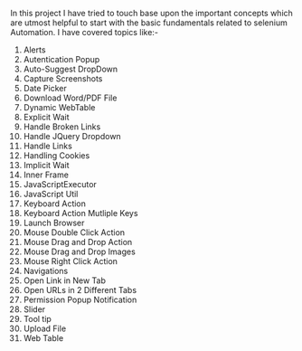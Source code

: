 In this project I have tried to touch base upon the important concepts which are utmost helpful to start with the basic fundamentals related to selenium Automation. I have covered topics like:-

1. Alerts
2. Autentication Popup
3. Auto-Suggest DropDown
4. Capture Screenshots
5. Date Picker
6. Download Word/PDF File
7. Dynamic WebTable
8. Explicit Wait
9. Handle Broken Links
10. Handle JQuery Dropdown
11. Handle Links
12. Handling Cookies
13. Implicit Wait
14. Inner Frame
15. JavaScriptExecutor
16. JavaScript Util
17. Keyboard Action
18. Keyboard Action Mutliple Keys
19. Launch Browser
20. Mouse Double Click Action
21. Mouse Drag and Drop Action
22. Mouse Drag and Drop Images
23. Mouse Right Click Action
24. Navigations
25. Open Link in New Tab
26. Open URLs in 2 Different Tabs
27. Permission Popup Notification
28. Slider
29. Tool tip
30. Upload File
31. Web Table
   

